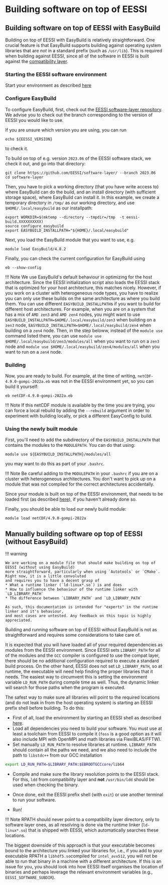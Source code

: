 # Building software on top of EESSI

## Building software on top of EESSI with EasyBuild
Building on top of EESSI with EasyBuild is relatively straightforward. One crucial feature is that EasyBuild supports building against operating system libraries that are _not_ in a standard prefix (such as `/usr/lib`). This is required when building against EESSI, since all of the software in EESSI is built against the [compatibility layer](../compatibility_layer.md).

### Starting the EESSI software environment
Start your environment as described [here](../using_eessi/setting_up_environment.md)

### Configure EasyBuild
To configure EasyBuild, first, check out the [EESSI software-layer repository](https://github.com/EESSI/software-layer.git). We advise you to check out the branch corresponding to the version of EESSI you would like to use.

If you are unsure which version you are using, you can run
```
echo ${EESSI_VERSION}
```
to check it.

To build on top of e.g. version `2023.06` of the EESSI software stack, we check it out, and go into that directory:

```
git clone https://github.com/EESSI/software-layer/ --branch 2023.06
cd software-layer
```
Then, you have to pick a working directory (that you have write access to) where EasyBuild can do the build, and an install directory (with sufficient storage space), where EasyBuild can install it. In this example, we create a temporary directory in `/tmp/` as our working directory, and use `$HOME/.local/easybuild` as our installpath:
```
export WORKDIR=$(mktemp --directory --tmpdir=/tmp  -t eessi-build.XXXXXXXXXX)
source configure_easybuild
export EASYBUILD_INSTALLPATH="${HOME}/.local/easybuild"
```
Next, you load the EasyBuild module that you want to use, e.g. 
```
module load EasyBuild/4.8.2
```
Finally, you can check the current configuration for EasyBuild using
```
eb --show-config
```

!!! Note
    We use EasyBuild's default behaviour in optimizing for the host architecture. Since the EESSI initialization script also loads the EESSI stack that is optimized for your host architecture, this matches nicely. However, if you work on a cluster with heterogeneous node types, you have to realize you can only use these builds on the same architecture as where you build them. You can use different `EASYBUILD_INSTALLPATH`s if you want to build for different host architectures. For example, when you are on a system that has a mix of `AMD zen3` and `AMD zen4` nodes, you might want to use `EASYBUILD_INSTALLPATH=$HOME/.local/easybuild/zen3` when building on a `zen3` node, `EASYBUILD_INSTALLPATH=$HOME/.local/easybuild/zen4` when building on a `zen4` node. Then, in the step beloww, instead of the `module use` command listed there, you can use `module use $HOME/.local/easybuild/zen3/modules/all` when you want to run on a `zen3` node and `module use $HOME/.local/easybuild/zen4/modules/all` when you want to run on a `zen4` node.

### Building
Now, you are ready to build. For example, at the time of writing, `netCDF-4.9.0-gompi-2022a.eb` was not in the EESSI environment yet, so you can build it yourself:
```
eb netCDF-4.9.0-gompi-2022a.eb
```

!!! Note
    If this netCDF module is available by the time you are trying, you can force a local rebuild by adding the `--rebuild` argument in order to experiment with building locally, or pick a different EasyConfig to build.

### Using the newly built module
First, you'll need to add the subdirectory of the `EASYBUILD_INSTALLPATH` that contains the modules to the `MODULEPATH`. You can do that using:

```
module use ${EASYBUILD_INSTALLPATH}/modules/all
```

you may want to do this as part of your `.bashrc`.

!!! Note
    Be careful adding to the `MODULEPATH` in your `.bashrc` if you are on a cluster with heterogeneous architectures. You don't want to pick up on a module that was not compiled for the correct architectures accidentally.

Since your module is built on top of the EESSI environment, that needs to be loaded first (as described [here](../using_eessi/setting_up_environment.md)), if you haven't already done so.

Finally, you should be able to load our newly build module:
```
module load netCDF/4.9.0-gompi-2022a
```

## Manually building software op top of EESSI (without EasyBuild)

!!! warning

    We are working on a module file that should make building on top of EESSI (without using EasyBuild)
    more straightforward, particularly when using `Autotools` or `CMake`. Right now, it is a little convoluted
    and requires you to have a decent grasp of
    * What a runtime linker (`ld-linux*.so`) is and does
    * How to influence the behaviour of the runtime linker with `LD_LIBRARY_PATH`
    * The difference between `LIBRARY_PATH` and `LD_LIBRARY_PATH`
    
    As such, this documentation is intended for "experts" in the runtime linker and it's behaviour,
    and most cases are untested. Any feedback on this topic is highly appreciated. 
    
Building and running software on top of EESSI without EasyBuild is not as straightforward and requires some considerations to take care of. 

It is expected that you will have loaded all of your required dependencies as modules from the EESSI environment. Since EESSI sets `LIBRARY_PATH` for all of the modules and the `GCC` compiler is configured to use the compat layer, there should be no additional configuration required to execute a standard build process. On the other hand, EESSI does not set `LD_LIBRARY_PATH`, so at runtime, the executable will need help finding the proper libraries that it needs. The easiest way to circumvent this is setting the environment variable `LD_RUN_PATH` during compile time as well. Thus, the dynamic linker will search for those paths when the program is executed. 

The safest way to make sure all libraries will point to the required locations (and do not leak in from the host operating system) is starting an EESSI prefix shell before building. To do this: 

* First of all, load the environment by starting an EESSI shell as described [here](https://www.eessi.io/docs/using_eessi/setting_up_environment). 
* Load all dependencies you need to build your software. You must use at least a toolchain from EESSI to compile it (`foss` is a good option as it will also include MPI with OpenMPI and math libraries via FlexiBLAS/FFTW). 
* Set manually `LD_RUN_PATH` to resolve libraries at runtime. `LIBRARY_PATH` should contain all the paths we need, and we also need to include the path to `libstdc++` from our GCC installation
```sh
export LD_RUN_PATH=$LIBRARY_PATH:$EBROOTGCCcore/lib64
```
* Compile and make sure the library resolution points to the EESSI stack. For this, `ldd` from compatibility layer and **not** `/usr/bin/ldd` should be used when checking the binary.
* Once done, exit the EESSI prefix shell (with `exit`) or use another terminal to run your software.

* Run! 


!!! Note RPATH should never point to a compatibility layer directory, only to software layer ones, as all resolving is done via the runtime linker (`ld-linux*.so`)  that is shipped with EESSI, which automatically searches these locations.

The biggest downside of this approach is that your executable becomes bound to the architecture you linked your libraries for, i.e., if you add to your executable RPATH a `libhdf5.so`compiled for `intel_avx512`, you will not be able to run that binary in a machine with a different architecture. If this is an issue for you, you should look into how EESSI itself organises the location of binaries and perhaps leverage the relevant environment variables (e.g., `EESSI_SOFTWARE_SUBDIR`).


